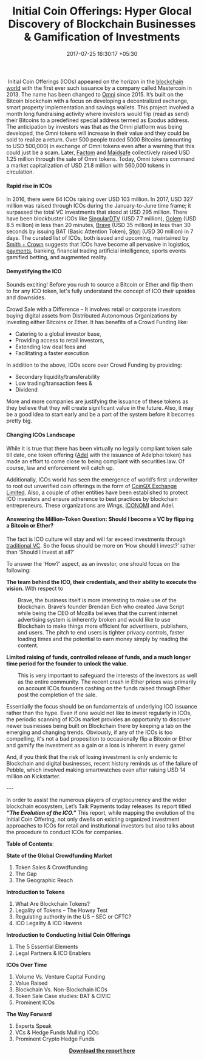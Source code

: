﻿---
title: 'Initial Coin Offerings: Hyper Glocal Discovery of Blockchain Businesses &
  Gamification of Investments'
date: 2017-07-25 16:30:17 +05:30
categories:
- Bitcoin
- Cryptocurrency
- Blockchain
- Fintech
- Insights
tags:
- Asia
- Europe
- ICO
- ICOs
- Initial Coin Offerings
- insights
- US
layout: post
type: post
status: publish
category:
- Blockchain
- Blockchain
- Cryptocurrency
- Cryptocurrency
- Bitcoin
- Fintech
- Insights
Markets:
- Asia
- Europe
- ICO
- ICOs
- Initial Coin Offerings
- insights
- US
Person: Rajesh Dhuddu
---

<p style="text-align: left;"><i></i> Initial Coin Offerings (ICOs) appeared on the horizon in the <a href="https://letstalkpayments.com/an-overview-of-blockchain-technology/">blockchain world</a> with the first ever such issuance by a company called Mastercoin in 2013. The name has been changed to <a href="http://www.omnilayer.org/">Omni</a> since 2015. It’s built on the Bitcoin blockchain with a focus on developing a decentralized exchange, smart property implementation and savings wallets. This project involved a month long fundraising activity where investors would flip (read as send) their Bitcoins to a predefined special address termed as Exodus address. The anticipation by investors was that as the Omni platform was being developed, the Omni tokens will increase in their value and they could be sold to realize a return. Over 500 people traded 5000 Bitcoins (amounting to USD 500,000) in exchange of Omni tokens even after a warning that this could just be a scam. Later, <a href="https://medici.letstalkpayments.com/companies/factom">Factom</a> and <a href="https://maidsafe.net/">Maidsafe</a> collectively raised USD 1.25 million through the sale of Omni tokens. Today, Omni tokens command a market capitalization of USD 21.8 million with 560,000 tokens in circulation.</p>
<h4><b>Rapid rise in ICOs</b></h4>
<p>In 2016, there were 64 ICOs raising over USD 103 million. In 2017, USD 327 million was raised through ICOs during the January-to-June time frame; it surpassed the total VC investments that stood at USD 295 million. There have been blockbuster ICOs like <a href="https://singulardtv.com/">SingularDTV</a> (USD 7.7 million), <a href="https://golem.network/index.html">Golem</a> (USD 8.5 million) in less than 20 minutes, <a href="https://letstalkpayments.com/brave-software-raises-35m-dollar-funding/">Brave</a> (USD 35 million) in less than 30 seconds by issuing BAT (Basic Attention Token), <a href="https://medici.letstalkpayments.com/companies/storj">Storj</a> (USD 30 million) in 7 days. The curated list of ICOs, both issued and upcoming, maintained by <a href="https://www.smithandcrown.com/icos/">Smith + Crown</a> suggests that ICOs have become all pervasive in logistics, <a href="https://letstalkpayments.com/overview-of-the-payments-industry/">payments</a>, banking, financial trading artificial intelligence, sports events gamified betting, and augmented reality.</p>
<h4><b>Demystifying the ICO</b></h4>
<p>Sounds exciting! Before you rush to source a Bitcoin or Ether and flip them to for any ICO token, let's fully understand the concept of ICO their upsides and downsides.</p>
<p>Crowd Sale with a Difference – It involves retail or corporate investors buying digital assets from Distributed Autonomous Organizations by investing either Bitcoins or Ether. It has benefits of a Crowd Funding like: </p>
<ul>
<li style="font-weight: 400;">Catering to a global investor base, </li>
<li style="font-weight: 400;">Providing access to retail investors, </li>
<li style="font-weight: 400;">Extending low deal fees and</li>
<li style="font-weight: 400;">Facilitating a faster execution</li>
</ul>
<p>In addition to the above, ICOs score over Crowd Funding by providing:</p>
<ul>
<li style="font-weight: 400;">Secondary liquidity/transferability</li>
<li style="font-weight: 400;">Low trading/transaction fees &amp;</li>
<li style="font-weight: 400;">Dividend </li>
</ul>
<p>More and more companies are justifying the issuance of these tokens as they believe that they will create significant value in the future. Also, it may be a good idea to start early and be a part of the system before it becomes pretty big.</p>
<h4><b>Changing ICOs Landscape</b></h4>
<p>While it is true that there has been virtually no legally compliant token sale till date, one token offering (<a href="https://www.adelphoi.io/">Adel</a> with the issuance of Adelphoi token) has made an effort to come close to being compliant with securities law. Of course, law and enforcement will catch up. </p>
<p>Additionally, ICOs world has seen the emergence of world’s first underwriter to root out unverified coin offerings in the form of <a href="http://coinqx.com/">CoinQX Exchange Limited</a>. Also, a couple of other entities have been established to protect ICO investors and ensure adherence to best practices by blockchain entrepreneurs. These organizations are Wings, <a href="https://www.iconomi.net/">ICONOMI</a> and Adel. </p>
<h4><b>Answering the Million-Token Question: Should I become a VC by flipping a Bitcoin or Ether? </b></h4>
<p>The fact is ICO culture will stay and will far exceed investments through <a href="https://letstalkpayments.com/83-fintech-vc-firms-to-consider-if-you-are-a-fintech-startup-raising-money/">traditional VC</a>. So the focus should be more on ‘How should I invest?’ rather than ‘Should I invest at all?’</p>
<p>To answer the ‘How?’ aspect, as an investor, one should focus on the following:</p>
<p><b>The team behind the ICO, their credentials, and their ability to execute the vision. </b><b></b>With respect to </p>
<p style="padding-left: 30px;">Brave, the business itself is more interesting to make use of the blockchain. Brave’s founder Brendan Eich who created Java Script while being the CEO of Mozilla believes that the current internet advertising system is inherently broken and would like to use Blockchain to make things more efficient for advertisers, publishers, and users. The pitch to end users is tighter privacy controls, faster loading times and the potential to earn money simply by reading the content. </p>
<p><b>Limited raising of funds, controlled release of funds, and a much longer time period for the founder to unlock the value.</b></p>
<p style="padding-left: 30px;">This is very important to safeguard the interests of the investors as well as the entire community. The recent crash in Ether prices was primarily on account ICOs founders cashing on the funds raised through Ether post the completion of the sale.</p>
<p>Essentially the focus should be on fundamentals of underlying ICO issuance rather than the hype. Even if one would not like to invest regularly in ICOs, the periodic scanning of ICOs market provides an opportunity to discover newer businesses being built on Blockchain there by keeping a tab on the emerging and changing trends. Obviously, if any of the ICOs is too compelling, it's not a bad proposition to occasionally flip a Bitcoin or Ether and gamify the investment as a gain or a loss is inherent in every game!</p>
<p>And, if you think that the risk of losing investment is only endemic to Blockchain and digital businesses, recent history reminds us of the failure of Pebble, which involved making smartwatches even after raising USD 14 million on Kickstarter.</p>
---
<p>In order to assist the numerous players of cryptocurrency and the wider blockchain ecosystem, Let’s Talk Payments today releases its report titled <em><strong>“The Evolution of the ICO.”</strong></em> This report, while mapping the evolution of the Initial Coin Offering, not only dwells on existing organized investment approaches to ICOs for retail and institutional investors but also talks about the procedure to conduct ICOs for companies.</p>
<p><b>Table of Contents</b>: </p>
<p><b>State of the Global Crowdfunding Market</b></p>
<ol>
<li style="font-weight: 400;">Token Sales &amp; Crowdfunding</li>
<li style="font-weight: 400;">The Gap</li>
<li style="font-weight: 400;">The Geographic Reach</li>
</ol>
<p><b>Introduction to Tokens</b></p>
<ol>
<li style="font-weight: 400;">What Are Blockchain Tokens?</li>
<li style="font-weight: 400;">Legality of Tokens – The Howey Test</li>
<li style="font-weight: 400;">Regulating authority in the US – SEC or CFTC?</li>
<li style="font-weight: 400;">ICO Legality &amp; ICO Havens</li>
</ol>
<p><b>Introduction to Conducting Initial Coin Offerings</b></p>
<ol>
<li style="font-weight: 400;">The 5 Essential Elements</li>
<li style="font-weight: 400;">Legal Partners &amp; ICO Enablers</li>
</ol>
<p><b>ICOs Over Time</b></p>
<ol>
<li style="font-weight: 400;">Volume Vs. Venture Capital Funding</li>
<li style="font-weight: 400;">Value Raised</li>
<li style="font-weight: 400;">Blockchain Vs. Non-Blockchain ICOs</li>
<li style="font-weight: 400;">Token Sale Case studies: BAT &amp; CIVIC</li>
<li style="font-weight: 400;">Prominent ICOs</li>
</ol>
<p><b>The Way Forward</b></p>
<ol>
<li style="font-weight: 400;">Experts Speak</li>
<li style="font-weight: 400;">VCs &amp; Hedge Funds Mulling ICOs</li>
<li style="font-weight: 400;">Prominent Crypto Hedge Funds</li>
</ol>
<p style="text-align: center;"><a href="https://medici.letstalkpayments.com/research-categories/evolution-of-the-ico" target="_blank" rel="noopener noreferrer"><strong>Download the report here</strong></a></p>
